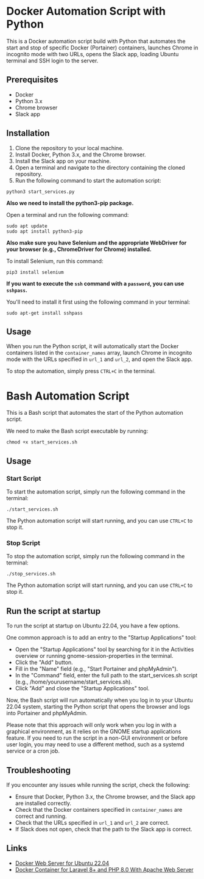 # Docker Automation Script with Python

This is a Docker automation script build with Python that automates the start and stop of specific Docker (Portainer) containers, launches Chrome in incognito mode with two URLs, opens the Slack app, loading Ubuntu terminal and SSH login to the server.

## Prerequisites

- Docker
- Python 3.x
- Chrome browser
- Slack app

## Installation

1. Clone the repository to your local machine.
2. Install Docker, Python 3.x, and the Chrome browser.
3. Install the Slack app on your machine.
4. Open a terminal and navigate to the directory containing the cloned repository.
5. Run the following command to start the automation script:

```
python3 start_services.py
```

**Also we need to install the python3-pip package.**

Open a terminal and run the following command:

```
sudo apt update
sudo apt install python3-pip
```

**Also make sure you have Selenium and the appropriate WebDriver for your browser (e.g., ChromeDriver for Chrome) installed.**

To install Selenium, run this command:

```
pip3 install selenium
```

**If you want to execute the `ssh` command with a `password`, you can use `sshpass`.**

You'll need to install it first using the following command in your terminal:

```
sudo apt-get install sshpass
```

## Usage

When you run the Python script, it will automatically start the Docker containers listed in the `container_names` array, launch Chrome in incognito mode with the URLs specified in `url_1` and `url_2`, and open the Slack app.

To stop the automation, simply press `CTRL+C` in the terminal.

# Bash Automation Script

This is a Bash script that automates the start of the Python automation script. 

We need to make the Bash script executable by running:

```
chmod +x start_services.sh
```

## Usage

### **Start Script**

To start the automation script, simply run the following command in the terminal:

```
./start_services.sh
```

The Python automation script will start running, and you can use `CTRL+C` to stop it.

### **Stop Script**

To stop the automation script, simply run the following command in the terminal:

```
./stop_services.sh
```

The Python automation script will start running, and you can use `CTRL+C` to stop it.

## Run the script at startup

To run the script at startup on Ubuntu 22.04, you have a few options.

One common approach is to add an entry to the "Startup Applications" tool:

- Open the "Startup Applications" tool by searching for it in the Activities overview or running gnome-session-properties in the terminal.
- Click the "Add" button.
- Fill in the "Name" field (e.g., "Start Portainer and phpMyAdmin").
- In the "Command" field, enter the full path to the start_services.sh script (e.g., /home/yourusername/start_services.sh).
- Click "Add" and close the "Startup Applications" tool.

Now, the Bash script will run automatically when you log in to your Ubuntu 22.04 system, starting the Python script that opens the browser and logs into Portainer and phpMyAdmin.

Please note that this approach will only work when you log in with a graphical environment, as it relies on the GNOME startup applications feature. If you need to run the script in a non-GUI environment or before user login, you may need to use a different method, such as a systemd service or a cron job.

## Troubleshooting

If you encounter any issues while running the script, check the following:

- Ensure that Docker, Python 3.x, the Chrome browser, and the Slack app are installed correctly.
- Check that the Docker containers specified in `container_names` are correct and running.
- Check that the URLs specified in `url_1` and `url_2` are correct.
- If Slack does not open, check that the path to the Slack app is correct.

## Links

- [Docker Web Server for Ubuntu 22.04](https://github.com/mnestorov/laravel-docker-web-server)
- [Docker Container for Laravel 8+ and PHP 8.0 With Apache Web Server](https://github.com/mnestorov/laravel-project-container)